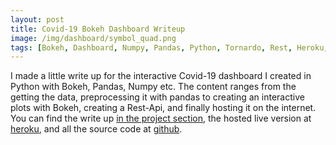 ```yaml
---
layout: post
title: Covid-19 Bokeh Dashboard Writeup
image: /img/dashboard/symbol_quad.png
tags: [Bokeh, Dashboard, Numpy, Pandas, Python, Tornardo, Rest, Heroku, Covid-19, Corona]
---
```

I made a little write up for the interactive Covid-19 dashboard I created in Python 
with Bokeh, Pandas, Numpy etc.
The content ranges from the getting the data, preprocessing it with pandas to creating 
an interactive plots with Bokeh, creating a Rest-Api, and finally hosting it on the internet.
You can find the write up [in the project section](/dashboard), the hosted live version at [heroku](https://covid-19-bokeh-dashboard.herokuapp.com/dashboard), and all the source code at [github](https://github.com/weichslgartner/covid_dashboard).